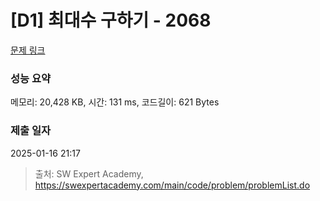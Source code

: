 # [D1] 최대수 구하기 - 2068 

[문제 링크](https://swexpertacademy.com/main/code/problem/problemDetail.do?contestProbId=AV5QQhbqA4QDFAUq) 

### 성능 요약

메모리: 20,428 KB, 시간: 131 ms, 코드길이: 621 Bytes

### 제출 일자

2025-01-16 21:17



> 출처: SW Expert Academy, https://swexpertacademy.com/main/code/problem/problemList.do